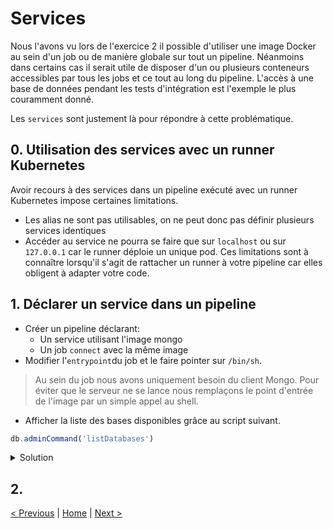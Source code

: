 # Services

Nous l'avons vu lors de l'exercice 2 il possible d'utiliser une image Docker au sein d'un job ou de manière globale 
sur tout un pipeline. Néanmoins dans certains cas il serait utile de disposer d'un ou plusieurs conteneurs accessibles 
par tous les jobs et ce tout au long du pipeline. L'accès à une base de données pendant les tests d'intégration est 
l'exemple le plus couramment donné.

Les `services` sont justement là pour répondre à cette problématique.

## 0. Utilisation des services avec un runner Kubernetes

Avoir recours à des services dans un pipeline exécuté avec un runner Kubernetes impose certaines limitations.
* Les alias ne sont pas utilisables, on ne peut donc pas définir plusieurs services identiques
* Accéder au service ne pourra se faire que sur `localhost` ou sur `127.0.0.1` car le runner déploie un unique pod.
Ces limitations sont à connaître lorsqu'il s'agit de rattacher un runner à votre pipeline car elles obligent à adapter votre code.

## 1. Déclarer un service dans un pipeline

* Créer un pipeline déclarant: 
    * Un service utilisant l'image mongo 
    * Un job `connect` avec la même image
* Modifier l'`entrypoint`du job et le faire pointer sur `/bin/sh`. 

> Au sein du job nous avons uniquement besoin du client Mongo. 
> Pour éviter que le serveur ne se lance nous remplaçons le point d'entrée de l'image par un simple appel au shell.  

* Afficher la liste des bases disponibles grâce au script suivant.

```javascript
db.adminCommand('listDatabases')
```

<details>
<summary>Solution</summary>
<p>

```yaml
services:
  - mongo

connect:
  image: 
    name: mongo
    entrypoint: ["/bin/sh"] 
  script:
    - mongo --host 127.0.0.1 --eval "db.adminCommand('listDatabases')"
```

</p>
</details>

## 2.
    
[< Previous](../exercice_3) | [Home](..) | [Next >](../exercice_5)